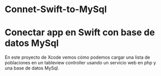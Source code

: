 # Connet-Swift-to-MySql
<h1>Conectar app en Swift con base de datos MySql</h1>
En este proyecto de Xcode vemos cómo podemos cargar una lista de poblaciones en un tableview controller usando un servicio web en php y una base de datos MySql.
